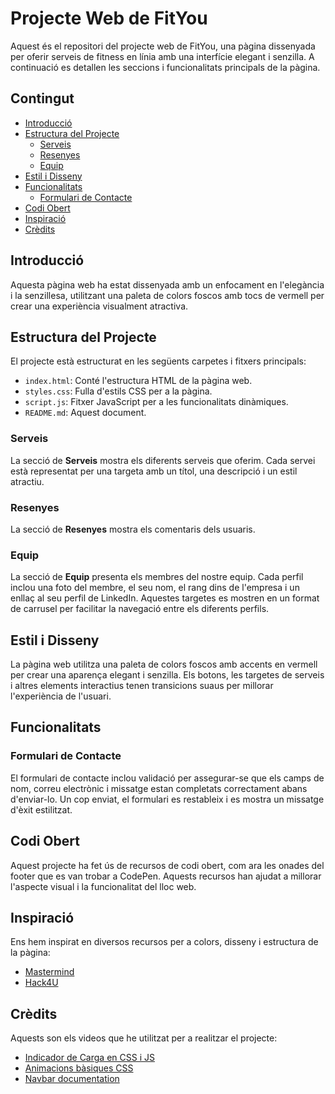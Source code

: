 # Projecte Web de FitYou

Aquest és el repositori del projecte web de FitYou, una pàgina dissenyada per oferir serveis de fitness en línia amb una interfície elegant i senzilla. A continuació es detallen les seccions i funcionalitats principals de la pàgina.

## Contingut

- [Introducció](#introducció)
- [Estructura del Projecte](#estructura-del-projecte)
  - [Serveis](#serveis)
  - [Resenyes](#resenyes)
  - [Equip](#equip)
- [Estil i Disseny](#estil-i-disseny)
- [Funcionalitats](#funcionalitats)
  - [Formulari de Contacte](#formulari-de-contacte)
- [Codi Obert](#codi-obert)
- [Inspiració](#inspiració)
- [Crèdits](#crèdits)

## Introducció

Aquesta pàgina web ha estat dissenyada amb un enfocament en l'elegància i la senzillesa, utilitzant una paleta de colors foscos amb tocs de vermell per crear una experiència visualment atractiva.

## Estructura del Projecte

El projecte està estructurat en les següents carpetes i fitxers principals:

- `index.html`: Conté l'estructura HTML de la pàgina web.
- `styles.css`: Fulla d'estils CSS per a la pàgina.
- `script.js`: Fitxer JavaScript per a les funcionalitats dinàmiques.
- `README.md`: Aquest document.

### Serveis

La secció de **Serveis** mostra els diferents serveis que oferim. Cada servei està representat per una targeta amb un títol, una descripció i un estil atractiu.

### Resenyes

La secció de **Resenyes** mostra els comentaris dels usuaris. 

### Equip

La secció de **Equip** presenta els membres del nostre equip. Cada perfil inclou una foto del membre, el seu nom, el rang dins de l'empresa i un enllaç al seu perfil de LinkedIn. Aquestes targetes es mostren en un format de carrusel per facilitar la navegació entre els diferents perfils.

## Estil i Disseny

La pàgina web utilitza una paleta de colors foscos amb accents en vermell per crear una aparença elegant i senzilla. Els botons, les targetes de serveis i altres elements interactius tenen transicions suaus per millorar l'experiència de l'usuari.

## Funcionalitats

### Formulari de Contacte

El formulari de contacte inclou validació per assegurar-se que els camps de nom, correu electrònic i missatge estan completats correctament abans d'enviar-lo. Un cop enviat, el formulari es restableix i es mostra un missatge d'èxit estilitzat.

## Codi Obert

Aquest projecte ha fet ús de recursos de codi obert, com ara les onades del footer que es van trobar a CodePen. Aquests recursos han ajudat a millorar l'aspecte visual i la funcionalitat del lloc web.

## Inspiració

Ens hem inspirat en diversos recursos per a colors, disseny i estructura de la pàgina:

- [Mastermind](https://www.mastermind.ac/)
- [Hack4U](https://hack4u.io/)

## Crèdits

Aquests son els videos que he utilitzat per a realitzar el projecte: 

- [Indicador de Carga en CSS i JS](https://www.youtube.com/watch?v=nq0vAO6SDlI)
- [Animacions bàsiques CSS](https://www.youtube.com/watch?v=p4HCZYJdzZo)
- [Navbar documentation](https://bulma.io/documentation/components/navbar/)
